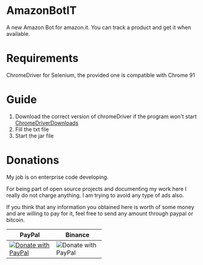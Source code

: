 # AmazonBotIT
A new Amazon Bot for amazon.it. You can track a product and get it when available.

# Requirements

ChromeDriver for Selenium, the provided one is compatible with Chrome 91

# Guide
1. Download the correct version of chromeDriver if the program won't start <a href="https://chromedriver.chromium.org/downloads">ChromeDriverDownloads</a>
2. Fill the txt file
3. Start the jar file

# Donations
My job is on enterprise code developing.

For being part of open source projects and documenting my work here I really do not charge anything. I am trying to avoid any type of ads also.

If you think that any information you obtained here is worth of some money and are willing to pay for it, feel free to send any amount through paypal or bitcoin.

<table style="max-width: 50%;">
  <thead>
    <th>PayPal</th>
    <th>Binance</th>
  </thead>
  <tbody>
    <td><a href="https://www.paypal.com/cgi-bin/webscr?cmd=_s-xclick&hosted_button_id=29C8HAWPTVRGE">
        <img src="https://raw.githubusercontent.com/stefan-niedermann/paypal-donate-button/master/paypal-donate-button.png" alt="Donate with PayPal" />
        </a>
    </td>
    <td>
        <img src="https://user-images.githubusercontent.com/61836648/120906034-7e193380-c656-11eb-94c1-f42855b9add3.png" alt="Donate with PayPal" /> 
    </td>
  </tbody>
</table>





